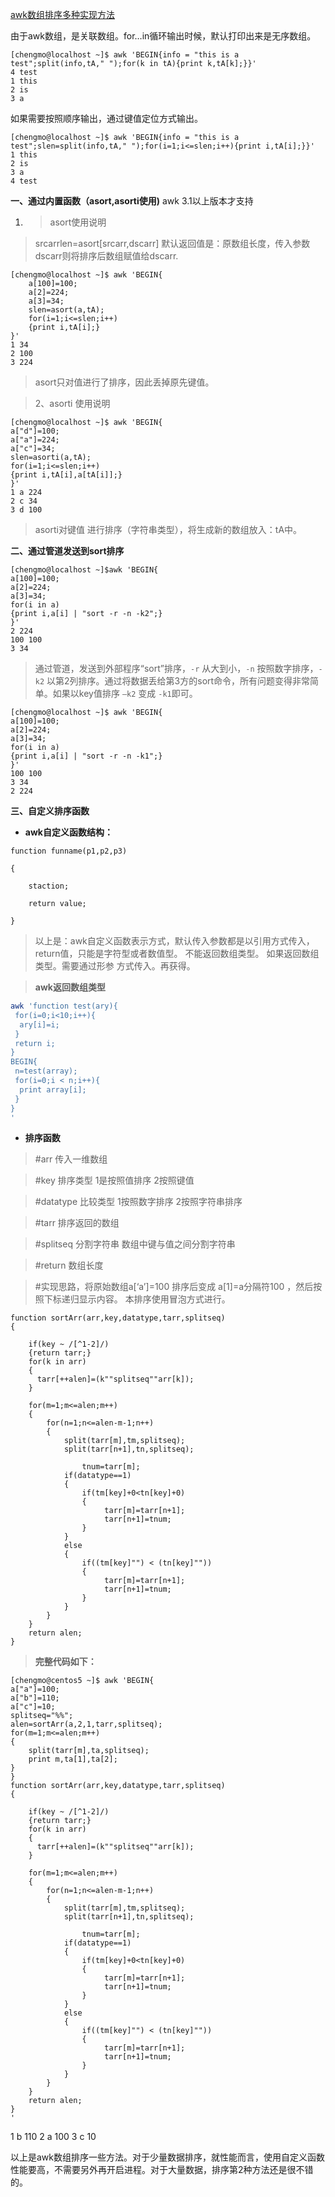 [awk数组排序多种实现方法][0]

由于awk数组，是关联数组。for…in循环输出时候，默认打印出来是无序数组。

    [chengmo@localhost ~]$ awk 'BEGIN{info = "this is a test";split(info,tA," ");for(k in tA){print k,tA[k];}}'  
    4 test  
    1 this  
    2 is  
    3 a

如果需要按照顺序输出，通过键值定位方式输出。

    [chengmo@localhost ~]$ awk 'BEGIN{info = "this is a test";slen=split(info,tA," ");for(i=1;i<=slen;i++){print i,tA[i];}}'   
    1 this  
    2 is  
    3 a  
    4 test 

**一、通过内置函数（asort,asorti使用)** awk 3.1以上版本才支持

1. > asort使用说明

> srcarrlen=asort[srcarr,dscarr] 默认返回值是：原数组长度，传入参数dscarr则将排序后数组赋值给dscarr.

```
[chengmo@localhost ~]$ awk 'BEGIN{
    a[100]=100;
    a[2]=224;
    a[3]=34;
    slen=asort(a,tA);
    for(i=1;i<=slen;i++)
    {print i,tA[i];}
}'
1 34
2 100
3 224
```

> asort只对值进行了排序，因此丢掉原先键值。

> 2、asorti 使用说明

```
[chengmo@localhost ~]$ awk 'BEGIN{
a["d"]=100;
a["a"]=224;
a["c"]=34;
slen=asorti(a,tA);
for(i=1;i<=slen;i++)
{print i,tA[i],a[tA[i]];}
}'
1 a 224
2 c 34
3 d 100
```

> asorti对键值 进行排序（字符串类型），将生成新的数组放入：tA中。

**二、通过管道发送到sort排序**

```
[chengmo@localhost ~]$awk 'BEGIN{
a[100]=100;
a[2]=224;
a[3]=34;
for(i in a)
{print i,a[i] | "sort -r -n -k2";}
}'
2 224
100 100
3 34
```

> 通过管道，发送到外部程序“sort”排序，`-r` 从大到小，`-n` 按照数字排序，`-k2` 以第2列排序。通过将数据丢给第3方的sort命令，所有问题变得非常简单。如果以key值排序 `–k2` 变成 `-k1`即可。

```
[chengmo@localhost ~]$ awk 'BEGIN{
a[100]=100;
a[2]=224;
a[3]=34;
for(i in a)
{print i,a[i] | "sort -r -n -k1";}
}'
100 100
3 34
2 224
```

**三、自定义排序函数**

* **awk自定义函数结构：**

```
function funname(p1,p2,p3)

{

    staction;

    return value;

}
```

> 以上是：awk自定义函数表示方式，默认传入参数都是以引用方式传入，return值，只能是字符型或者数值型。 不能返回数组类型。 如果返回数组类型。需要通过形参 方式传入。再获得。

> **awk返回数组类型**

```bash
awk 'function test(ary){
 for(i=0;i<10;i++){
  ary[i]=i;
 }
 return i;
}
BEGIN{
 n=test(array);
 for(i=0;i < n;i++){
  print array[i];
 }
}
'
```

* **排序函数**

> #arr 传入一维数组 

> #key 排序类型 1是按照值排序 2按照键值 

> #datatype 比较类型 1按照数字排序 2按照字符串排序 

> #tarr 排序返回的数组 

> #splitseq 分割字符串 数组中键与值之间分割字符串 

> #return 数组长度 

> #实现思路，将原始数组a[‘a’]=100 排序后变成 a[1]=a分隔符100 ，然后按照下标递归显示内容。 本排序使用冒泡方式进行。 

```
function sortArr(arr,key,datatype,tarr,splitseq)
{

    if(key ~ /[^1-2]/) 
    {return tarr;}
    for(k in arr)
    {
      tarr[++alen]=(k""splitseq""arr[k]);
    }

    for(m=1;m<=alen;m++)
    {
        for(n=1;n<=alen-m-1;n++)
        {
            split(tarr[m],tm,splitseq);
            split(tarr[n+1],tn,splitseq);

                tnum=tarr[m];
            if(datatype==1)
            {
                if(tm[key]+0<tn[key]+0)
                {
                     tarr[m]=tarr[n+1];
                     tarr[n+1]=tnum;
                }
            }
            else
            {
                if((tm[key]"") < (tn[key]""))
                {
                     tarr[m]=tarr[n+1];
                     tarr[n+1]=tnum;
                }
            }
        }
    }
    return alen;
}
```

> **完整代码如下：**

```shell
[chengmo@centos5 ~]$ awk 'BEGIN{
a["a"]=100;
a["b"]=110;
a["c"]=10;
splitseq="%%";
alen=sortArr(a,2,1,tarr,splitseq);
for(m=1;m<=alen;m++)
{
    split(tarr[m],ta,splitseq);
    print m,ta[1],ta[2];
}
}
function sortArr(arr,key,datatype,tarr,splitseq)
{

    if(key ~ /[^1-2]/) 
    {return tarr;}
    for(k in arr)
    {
      tarr[++alen]=(k""splitseq""arr[k]);
    }

    for(m=1;m<=alen;m++)
    {
        for(n=1;n<=alen-m-1;n++)
        {
            split(tarr[m],tm,splitseq);
            split(tarr[n+1],tn,splitseq);

                tnum=tarr[m];
            if(datatype==1)
            {
                if(tm[key]+0<tn[key]+0)
                {
                     tarr[m]=tarr[n+1];
                     tarr[n+1]=tnum;
                }
            }
            else
            {
                if((tm[key]"") < (tn[key]""))
                {
                     tarr[m]=tarr[n+1];
                     tarr[n+1]=tnum;
                }
            }
        }
    }
    return alen;
}
'
```

1 b 110
2 a 100
3 c 10

以上是awk数组排序一些方法。对于少量数据排序，就性能而言，使用自定义函数性能要高，不需要另外再开启进程。对于大量数据，排序第2种方法还是很不错的。

[0]: http://www.cnblogs.com/chengmo/archive/2010/10/09/1846696.html
